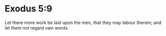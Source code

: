 # Exodus 5:9

Let there more work be laid upon the men, that they may labour therein; and let them not regard vain words.